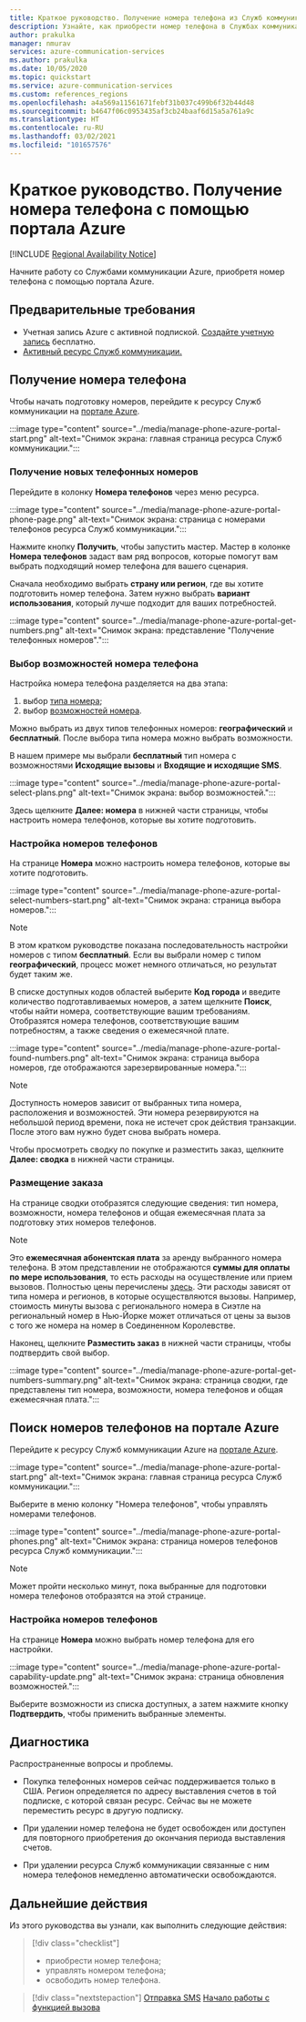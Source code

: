 ```yaml
---
title: Краткое руководство. Получение номера телефона из Служб коммуникации Azure
description: Узнайте, как приобрести номер телефона в Службах коммуникации Azure с помощью портала Azure.
author: prakulka
manager: nmurav
services: azure-communication-services
ms.author: prakulka
ms.date: 10/05/2020
ms.topic: quickstart
ms.service: azure-communication-services
ms.custom: references_regions
ms.openlocfilehash: a4a569a11561671febf31b037c499b6f32b44d48
ms.sourcegitcommit: b4647f06c0953435af3cb24baaf6d15a5a761a9c
ms.translationtype: HT
ms.contentlocale: ru-RU
ms.lasthandoff: 03/02/2021
ms.locfileid: "101657576"
---
```

# <a name="quickstart-get-a-phone-number-using-the-azure-portal"></a>Краткое руководство. Получение номера телефона с помощью портала Azure

[!INCLUDE [Regional Availability Notice](../../includes/regional-availability-include.md)]

Начните работу со Службами коммуникации Azure, приобретя номер телефона с помощью портала Azure.

## <a name="prerequisites"></a>Предварительные требования

- Учетная запись Azure с активной подпиской. [Создайте учетную запись](https://azure.microsoft.com/free/?WT.mc_id=A261C142F) бесплатно.
- [Активный ресурс Служб коммуникации.](../create-communication-resource.md)

## <a name="get-a-phone-number"></a>Получение номера телефона

Чтобы начать подготовку номеров, перейдите к ресурсу Служб коммуникации на [портале Azure](https://portal.azure.com).

:::image type="content" source="../media/manage-phone-azure-portal-start.png" alt-text="Снимок экрана: главная страница ресурса Служб коммуникации.":::

### <a name="getting-new-phone-numbers"></a>Получение новых телефонных номеров

Перейдите в колонку **Номера телефонов** через меню ресурса.

:::image type="content" source="../media/manage-phone-azure-portal-phone-page.png" alt-text="Снимок экрана: страница с номерами телефонов ресурса Служб коммуникации.":::

Нажмите кнопку **Получить**, чтобы запустить мастер. Мастер в колонке **Номера телефонов** задаст вам ряд вопросов, которые помогут вам выбрать подходящий номер телефона для вашего сценария.

Сначала необходимо выбрать **страну или регион**, где вы хотите подготовить номер телефона. Затем нужно выбрать **вариант использования**, который лучше подходит для ваших потребностей.

:::image type="content" source="../media/manage-phone-azure-portal-get-numbers.png" alt-text="Снимок экрана: представление &quot;Получение телефонных номеров&quot;.":::

### <a name="select-your-phone-number-features"></a>Выбор возможностей номера телефона

Настройка номера телефона разделяется на два этапа:

1. выбор [типа номера](../../concepts/telephony-sms/plan-solution.md#phone-number-types-in-azure-communication-services);
2. выбор [возможностей номера](../../concepts/telephony-sms/plan-solution.md#phone-number-features-in-azure-communication-services).

Можно выбрать из двух типов телефонных номеров: **географический** и **бесплатный**. После выбора типа номера можно выбрать возможности.

В нашем примере мы выбрали **бесплатный** тип номера с возможностями **Исходящие вызовы** и **Входящие и исходящие SMS**.

:::image type="content" source="../media/manage-phone-azure-portal-select-plans.png" alt-text="Снимок экрана: выбор возможностей.":::

Здесь щелкните **Далее: номера** в нижней части страницы, чтобы настроить номера телефонов, которые вы хотите подготовить.

### <a name="customizing-phone-numbers"></a>Настройка номеров телефонов

На странице **Номера** можно настроить номера телефонов, которые вы хотите подготовить.

:::image type="content" source="../media/manage-phone-azure-portal-select-numbers-start.png" alt-text="Снимок экрана: страница выбора номеров.":::

> [!NOTE]
> В этом кратком руководстве показана последовательность настройки номеров с типом **бесплатный**. Если вы выбрали номер с типом **географический**, процесс может немного отличаться, но результат будет таким же.

В списке доступных кодов областей выберите **Код города** и введите количество подготавливаемых номеров, а затем щелкните **Поиск**, чтобы найти номера, соответствующие вашим требованиям. Отобразятся номера телефонов, соответствующие вашим потребностям, а также сведения о ежемесячной плате.

:::image type="content" source="../media/manage-phone-azure-portal-found-numbers.png" alt-text="Снимок экрана: страница выбора номеров, где отображаются зарезервированные номера.":::

> [!NOTE]
> Доступность номеров зависит от выбранных типа номера, расположения и возможностей.
> Эти номера резервируются на небольшой период времени, пока не истечет срок действия транзакции. После этого вам нужно будет снова выбрать номера.

Чтобы просмотреть сводку по покупке и разместить заказ, щелкните **Далее: сводка** в нижней части страницы.

### <a name="place-order"></a>Размещение заказа

На странице сводки отобразятся следующие сведения: тип номера, возможности, номера телефонов и общая ежемесячная плата за подготовку этих номеров телефонов.

> [!NOTE]
> Это **ежемесячная абонентская плата** за аренду выбранного номера телефона. В этом представлении не отображаются **суммы для оплаты по мере использования**, то есть расходы на осуществление или прием вызовов. Полностью цены перечислены [здесь](../../concepts/pricing.md). Эти расходы зависят от типа номера и регионов, в которые осуществляются вызовы. Например, стоимость минуты вызова с регионального номера в Сиэтле на региональный номер в Нью-Йорке может отличаться от цены за вызов с того же номера на номер в Соединенном Королевстве.

Наконец, щелкните **Разместить заказ** в нижней части страницы, чтобы подтвердить свой выбор.

:::image type="content" source="../media/manage-phone-azure-portal-get-numbers-summary.png" alt-text="Снимок экрана: страница сводки, где представлены тип номера, возможности, номера телефонов и общая ежемесячная плата.":::

## <a name="find-your-phone-numbers-on-the-azure-portal"></a>Поиск номеров телефонов на портале Azure

Перейдите к ресурсу Служб коммуникации Azure на [портале Azure](https://portal.azure.com).

:::image type="content" source="../media/manage-phone-azure-portal-start.png" alt-text="Снимок экрана: главная страница ресурса Служб коммуникации.":::

Выберите в меню колонку "Номера телефонов", чтобы управлять номерами телефонов.

:::image type="content" source="../media/manage-phone-azure-portal-phones.png" alt-text="Снимок экрана: страница номеров телефонов ресурса Служб коммуникации.":::

> [!NOTE]
> Может пройти несколько минут, пока выбранные для подготовки номера телефонов отобразятся на этой странице.


### <a name="customizing-phone-numbers"></a>Настройка номеров телефонов

На странице **Номера** можно выбрать номер телефона для его настройки.

:::image type="content" source="../media/manage-phone-azure-portal-capability-update.png" alt-text="Снимок экрана: страница обновления возможностей.":::

Выберите возможности из списка доступных, а затем нажмите кнопку **Подтвердить**, чтобы применить выбранные элементы.

## <a name="troubleshooting"></a>Диагностика

Распространенные вопросы и проблемы.

- Покупка телефонных номеров сейчас поддерживается только в США. Регион определяется по адресу выставления счетов в той подписке, с которой связан ресурс. Сейчас вы не можете переместить ресурс в другую подписку.

- При удалении номер телефона не будет освобожден или доступен для повторного приобретения до окончания периода выставления счетов.

- При удалении ресурса Служб коммуникации связанные с ним номера телефонов немедленно автоматически освобождаются.

## <a name="next-steps"></a>Дальнейшие действия

Из этого руководства вы узнали, как выполнить следующие действия:

> [!div class="checklist"]
> * приобрести номер телефона;
> * управлять номером телефона;
> * освободить номер телефона.

> [!div class="nextstepaction"]
> [Отправка SMS](../telephony-sms/send.md)
> [Начало работы с функцией вызова](../voice-video-calling/getting-started-with-calling.md)
